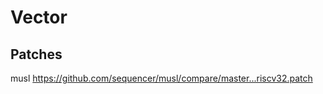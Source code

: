 # Vector

## Patches
<!-- BEGIN-PATCH -->
musl https://github.com/sequencer/musl/compare/master...riscv32.patch
<!-- END-PATCH -->
